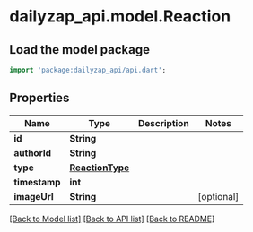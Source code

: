 # dailyzap_api.model.Reaction

## Load the model package
```dart
import 'package:dailyzap_api/api.dart';
```

## Properties
Name | Type | Description | Notes
------------ | ------------- | ------------- | -------------
**id** | **String** |  | 
**authorId** | **String** |  | 
**type** | [**ReactionType**](ReactionType.md) |  | 
**timestamp** | **int** |  | 
**imageUrl** | **String** |  | [optional] 

[[Back to Model list]](../README.md#documentation-for-models) [[Back to API list]](../README.md#documentation-for-api-endpoints) [[Back to README]](../README.md)



